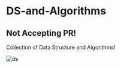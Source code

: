 # DS-and-Algorithms

## Not Accepting PR! 

Collection of Data Structure and Algorithms!

![ds](images/images.png)
